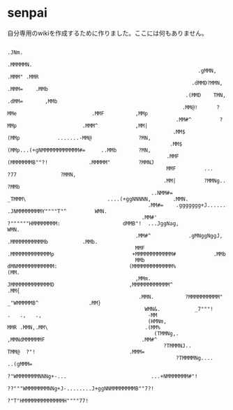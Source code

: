 # senpai
自分専用のwikiを作成するために作りました。ここには何もありません。


                                                                                                            .JNm.
                                                                                                          .MMMMMN.
                                                                 .gMMN,                                 .MMM" .MMR
                                                               .dMMD?MMN,                             .MMM=    .MMb
                                                             .(MMD    TMN,                          .dMM=       ,MMb
                                                            .MM@!      ?MMe                        .MMF          ,MMp
                                                          .MM#^         ?MMp                     .MMM^            ,MM|
                                                         .MM$            (MMp            .......-MM@               ?MN,
                                                        .MM$              (MMp...(+gNMMMMMMMMMMMM#=     ..MMb       ?MN,
                                                       .MMF                (MMMMMMMB""?!             .MMMMM"         ?MMNJ
                                                       MMF         ...                                ?77              ?MMN,
                                                      .MM|         ?MMNg..                                               ?MMb
                                                  ..NMM#=            _TMMM\                          ....(+ggNNNNN,       .MMN.
                                                 .MM#=    .ggggggg+J......                      .JNMMMMMMMMY""""T"^         WMN.
                                               .MM#'      ?""""""HMMMMMMMM:                    dMMB"!  ...JggNag,            WMN.
                                             .MM#^            .gMNggNggJ,                            .MMMMMMMMMMMb           .MMb.
                                             MMF            .MMMMMMMMMMMMMp                         +MMMMMMMMMMMM#            .MMb
                                             MMb            dMNMMMMMMMMMMMM:                       (MMMMMMMMMMMMM%             (MM.
                                             ,MMm.          JMMMMMMMMMMMMMD                        ,MMMMMMMMMMMM^              .MM{
                                              .MMN.          ?MMMMMMMMMM"                            _"WMMMMMB^                .MM}
                                                WMN&.           _7"""!            .   .,   .,                                  -MM 
                                                 (HMNm,                          MMR .MMN,.MM\                               .(MM%
                                                   (TMMNg,.                      ,MMNdMMMMMMF                               .MM#^
                                                      ?TMMMNJ..                    TMM@  ?"!                              .MMM=
                                                          ?TMMMMNg....                                               ..(gMMM=
                                                              ?"WMMMMMMMNNNg+-...                           ...+NMMMMMMM#"!
                                                                      ??"""WMMMMMMMNNg+J-........J+ggNNMMMMMMMMB""7?! 
                                                                                 ?"T"HMMMMMMMMMMMMMH""""77! 

  
